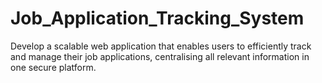 # Job_Application_Tracking_System
Develop a scalable web application that enables users to efficiently track and manage their job applications, centralising all relevant information in one secure platform. 
